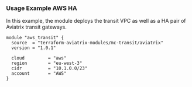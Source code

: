 ### Usage Example AWS HA

In this example, the module deploys the transit VPC as well as a HA pair of Aviatrix transit gateways.

```
module "aws_transit" {
  source  = "terraform-aviatrix-modules/mc-transit/aviatrix"
  version = "1.0.1"

  cloud         = "aws"
  region        = "eu-west-3"
  cidr          = "10.1.0.0/23"
  account       = "AWS"
}
```